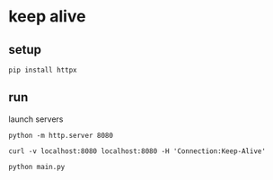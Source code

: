 # keep alive

## setup

```shell
pip install httpx
```

## run

launch servers

```shell
python -m http.server 8080
```

```shell
curl -v localhost:8080 localhost:8080 -H 'Connection:Keep-Alive'
```

```shell
python main.py
```

